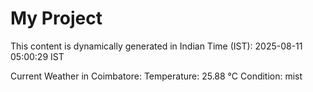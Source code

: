 # My Project

This content is dynamically generated in Indian Time (IST): 2025-08-11 05:00:29 IST


Current Weather in Coimbatore:
Temperature: 25.88 °C
Condition: mist
